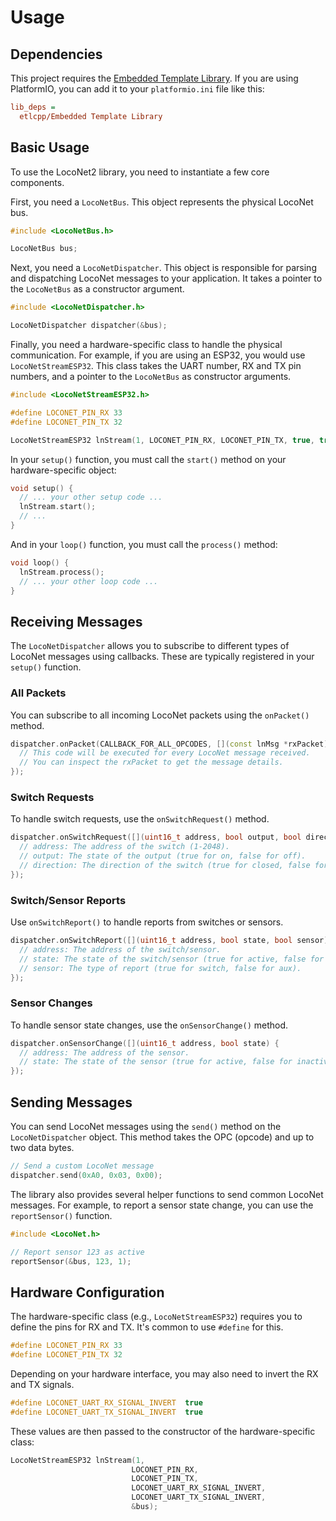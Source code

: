 # Usage

## Dependencies

This project requires the [Embedded Template Library](https://www.etlcpp.com/). If you are using PlatformIO, you can add it to your `platformio.ini` file like this:

```ini
lib_deps =
  etlcpp/Embedded Template Library
```

## Basic Usage

To use the LocoNet2 library, you need to instantiate a few core components.

First, you need a `LocoNetBus`. This object represents the physical LocoNet bus.

```cpp
#include <LocoNetBus.h>

LocoNetBus bus;
```

Next, you need a `LocoNetDispatcher`. This object is responsible for parsing and dispatching LocoNet messages to your application. It takes a pointer to the `LocoNetBus` as a constructor argument.

```cpp
#include <LocoNetDispatcher.h>

LocoNetDispatcher dispatcher(&bus);
```

Finally, you need a hardware-specific class to handle the physical communication. For example, if you are using an ESP32, you would use `LocoNetStreamESP32`. This class takes the UART number, RX and TX pin numbers, and a pointer to the `LocoNetBus` as constructor arguments.

```cpp
#include <LocoNetStreamESP32.h>

#define LOCONET_PIN_RX 33
#define LOCONET_PIN_TX 32

LocoNetStreamESP32 lnStream(1, LOCONET_PIN_RX, LOCONET_PIN_TX, true, true, &bus);
```

In your `setup()` function, you must call the `start()` method on your hardware-specific object:

```cpp
void setup() {
  // ... your other setup code ...
  lnStream.start();
  // ...
}
```

And in your `loop()` function, you must call the `process()` method:

```cpp
void loop() {
  lnStream.process();
  // ... your other loop code ...
}
```

## Receiving Messages

The `LocoNetDispatcher` allows you to subscribe to different types of LocoNet messages using callbacks. These are typically registered in your `setup()` function.

### All Packets

You can subscribe to all incoming LocoNet packets using the `onPacket()` method.

```cpp
dispatcher.onPacket(CALLBACK_FOR_ALL_OPCODES, [](const lnMsg *rxPacket) {
  // This code will be executed for every LocoNet message received.
  // You can inspect the rxPacket to get the message details.
});
```

### Switch Requests

To handle switch requests, use the `onSwitchRequest()` method.

```cpp
dispatcher.onSwitchRequest([](uint16_t address, bool output, bool direction) {
  // address: The address of the switch (1-2048).
  // output: The state of the output (true for on, false for off).
  // direction: The direction of the switch (true for closed, false for thrown).
});
```

### Switch/Sensor Reports

Use `onSwitchReport()` to handle reports from switches or sensors.

```cpp
dispatcher.onSwitchReport([](uint16_t address, bool state, bool sensor) {
  // address: The address of the switch/sensor.
  // state: The state of the switch/sensor (true for active, false for inactive).
  // sensor: The type of report (true for switch, false for aux).
});
```

### Sensor Changes

To handle sensor state changes, use the `onSensorChange()` method.

```cpp
dispatcher.onSensorChange([](uint16_t address, bool state) {
  // address: The address of the sensor.
  // state: The state of the sensor (true for active, false for inactive).
});
```

## Sending Messages

You can send LocoNet messages using the `send()` method on the `LocoNetDispatcher` object. This method takes the OPC (opcode) and up to two data bytes.

```cpp
// Send a custom LocoNet message
dispatcher.send(0xA0, 0x03, 0x00);
```

The library also provides several helper functions to send common LocoNet messages. For example, to report a sensor state change, you can use the `reportSensor()` function.

```cpp
#include <LocoNet.h>

// Report sensor 123 as active
reportSensor(&bus, 123, 1);
```

## Hardware Configuration

The hardware-specific class (e.g., `LocoNetStreamESP32`) requires you to define the pins for RX and TX. It's common to use `#define` for this.

```cpp
#define LOCONET_PIN_RX 33
#define LOCONET_PIN_TX 32
```

Depending on your hardware interface, you may also need to invert the RX and TX signals.

```cpp
#define LOCONET_UART_RX_SIGNAL_INVERT  true
#define LOCONET_UART_TX_SIGNAL_INVERT  true
```

These values are then passed to the constructor of the hardware-specific class:

```cpp
LocoNetStreamESP32 lnStream(1,
                           LOCONET_PIN_RX,
                           LOCONET_PIN_TX,
                           LOCONET_UART_RX_SIGNAL_INVERT,
                           LOCONET_UART_TX_SIGNAL_INVERT,
                           &bus);
```
